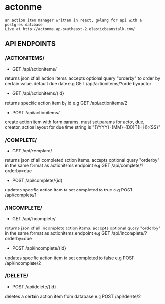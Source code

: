 actonme
=======

    an action item manager written in react, golang for api with a postgres database
    Live at http://actonme.ap-southeast-2.elasticbeanstalk.com/

API ENDPOINTS
----------------

### /ACTIONITEMS/

* GET /api/actionitems/       

returns json of all action items. accepts optional query "orderby" to order by certain value. default due date
e.g GET /api/actionitems/?orderby=actor

* GET /api/actionitems/{id}   

returns specific action item by id
e.g GET /api/actionitems/2

* POST /api/actionitems/      

create action item with form params. must set params for actor, due, creator, action
layout for due time string is "{YYYY}-{MM}-{DD}T{HH}:{SS}"

### /COMPLETE/

* GET /api/complete/

returns json of all completed action items. accepts optional query "orderby" in the same format as actionitems endpoint
e.g GET /api/complete/?orderby=due

* POST /api/complete/{id}

updates specific action item to set completed to true
e.g POST /api/complete/1

### /INCOMPLETE/

* GET /api/incomplete/

returns json of all incomplete action items. accepts optional query "orderby" in the same format as actionitems endpoint
e.g GET /api/incomplete/?orderby=due

* POST /api/incomplete/{id}

updates specific action item to set completed to false
e.g POST /api/incomplete/2

### /DELETE/

* POST /api/delete/{id}

deletes a certain action item from database
e.g POST /api/delete/2

